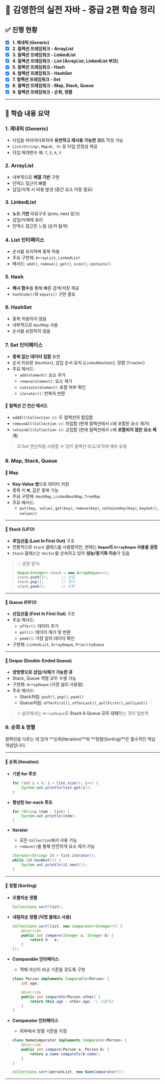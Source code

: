 # 📘 김영한의 실전 자바 - 중급 2편 학습 정리

## ✅ 진행 현황

- [x] **1. 제네릭 (Generic)**
- [x] **2. 컬렉션 프레임워크 - ArrayList**
- [x] **3. 컬렉션 프레임워크 - LinkedList**
- [x] **4. 컬렉션 프레임워크 - List (ArrayList, LinkedList 부모)**
- [x] **5. 컬렉션 프레임워크 - Hash**
- [x] **6. 컬렉션 프레임워크 - HashSet**
- [x] **7. 컬렉션 프레임워크 - Set**
- [x] **8. 컬렉션 프레임워크 - Map, Stack, Queue**
- [x] **9. 컬렉션 프레임워크 - 순회, 정렬**

---

## 📂 학습 내용 요약

### 1. 제네릭 (Generic)
- 타입을 파라미터화하여 **유연하고 재사용 가능한 코드** 작성 가능
- `List<String>`, `Map<K, V>` 등 타입 안정성 제공
- 타입 매개변수 예: `T`, `E`, `K`, `V`

### 2. ArrayList
- 내부적으로 **배열 기반** 구현
- 인덱스 접근이 빠름
- 삽입/삭제 시 비용 발생 (중간 요소 이동 필요)

### 3. LinkedList
- **노드 기반** 자료구조 (prev, next 링크)
- 삽입/삭제에 유리
- 인덱스 접근은 느림 (순차 탐색)

### 4. List 인터페이스
- 순서를 유지하며 중복 허용
- 주요 구현체: `ArrayList`, `LinkedList`
- 메서드: `add()`, `remove()`, `get()`, `size()`, `contains()`

### 5. Hash
- **해시 함수**를 통해 빠른 검색/저장 제공
- `hashCode()`와 `equals()` 구현 중요

### 6. HashSet
- 중복 허용하지 않음
- 내부적으로 `HashMap` 사용
- 순서를 보장하지 않음

### 7. Set 인터페이스
- **중복 없는 데이터 집합** 표현
- 순서 미보장 (`HashSet`), 삽입 순서 유지 (`LinkedHashSet`), 정렬 (`TreeSet`)
- 주요 메서드:
    - `add(element)`: 요소 추가
    - `remove(element)`: 요소 제거
    - `contains(element)`: 포함 여부 확인
    - `iterator()`: 반복자 반환

#### 🔁 컬렉션 간 연산 메서드
- `addAll(Collection c)`: 두 컬렉션의 합집합
- `removeAll(Collection c)`: 차집합 (현재 컬렉션에서 c에 포함된 요소 제거)
- `retainAll(Collection c)`: 교집합 (현재 컬렉션에서 c에 **포함되지 않은 요소 제거**)

> ☑️ Set 연산처럼 사용할 수 있어 컬렉션 비교/조작에 매우 유용

### 8. Map, Stack, Queue

#### 📌 Map
- **Key-Value 쌍**으로 데이터 저장
- 중복 키 ❌, 값은 중복 가능
- 주요 구현체: `HashMap`, `LinkedHashMap`, `TreeMap`
- 주요 메서드:
  - `put(key, value)`, `get(key)`, `remove(key)`, `containsKey(key)`, `keySet()`, `values()`

---

#### 📌 Stack (LIFO)
- **후입선출 (Last In First Out)** 구조
- 전통적으로 `Stack` 클래스를 사용했지만, 현재는 **`Deque`의 `ArrayDeque` 사용을 권장**
- `Stack` 클래스는 `Vector`를 상속하고 있어 **성능/동기화 이슈**가 있음

> ✅ 권장 방식:
> ```java
> Deque<Integer> stack = new ArrayDeque<>();
> stack.push(1);      // 삽입
> stack.pop();        // 제거
> stack.peek();       // 조회
> ```

---

#### 📌 Queue (FIFO)
- **선입선출 (First In First Out)** 구조
- 주요 메서드:
  - `offer()`: 데이터 추가
  - `poll()`: 데이터 제거 및 반환
  - `peek()`: 가장 앞의 데이터 확인
- 구현체: `LinkedList`, `ArrayDeque`, `PriorityQueue`

---

#### 📌 Deque (Double-Ended Queue)
- **양방향으로 삽입/삭제가 가능한 큐**
- Stack, Queue 역할 모두 수행 가능
- 구현체: `ArrayDeque` (가장 널리 사용됨)
- 주요 메서드:
  - Stack처럼: `push()`, `pop()`, `peek()`
  - Queue처럼: `offerFirst()`, `offerLast()`, `pollFirst()`, `pollLast()`

> 🔥 실무에서는 `ArrayDeque`로 **Stack & Queue 모두 대체**하는 것이 일반적

### 9. 순회 & 정렬

컬렉션을 다루는 데 있어 **순회(Iteration)**와 **정렬(Sorting)**은 필수적인 핵심 개념입니다.

---

#### 🔁 순회 (Iteration)

- **기본 for 루프**
  ```java
  for (int i = 0; i < list.size(); i++) {
      System.out.println(list.get(i));
  }
  ```

- **향상된 for-each 루프**
  ```java
  for (String item : list) {
      System.out.println(item);
  }
  ```

- **Iterator**
  - 모든 `Collection`에서 사용 가능
  - `remove()`를 통해 안전하게 요소 제거 가능
  ```java
  Iterator<String> it = list.iterator();
  while (it.hasNext()) {
      System.out.println(it.next());
  }
  ```

---

#### 🔀 정렬 (Sorting)

- **오름차순 정렬**
  ```java
  Collections.sort(list);
  ```

- **내림차순 정렬 (익명 클래스 사용)**
  ```java
  Collections.sort(list, new Comparator<Integer>() {
      @Override
      public int compare(Integer a, Integer b) {
          return b - a;
      }
  });
  ```

- **Comparable 인터페이스**
  - 객체 자신이 비교 기준을 갖도록 구현
  ```java
  class Person implements Comparable<Person> {
      int age;

      @Override
      public int compareTo(Person other) {
          return this.age - other.age; // 오름차순
      }
  }
  ```

- **Comparator 인터페이스**
  - 외부에서 정렬 기준을 지정
  ```java
  class NameComparator implements Comparator<Person> {
      @Override
      public int compare(Person a, Person b) {
          return a.name.compareTo(b.name);
      }
  }

  Collections.sort(personList, new NameComparator());
  ```




---
